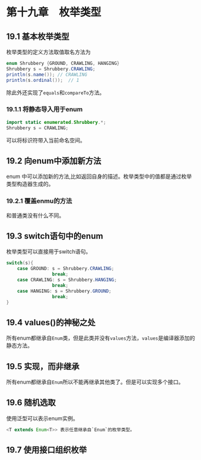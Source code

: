 # 第十九章　枚举类型

## 19.1 基本枚举类型
枚举类型的定义方法取值取名方法为
```java
enum Shrubbery {GROUND, CRAWLING, HANGING}
Shrubbery s = Shrubbery.CRAWLING;
println(s.name()); // CRAWLING
println(s.ordinal());  // 1
```
除此外还实现了`equals`和`compareTo`方法。
### 19.1.1 将静态导入用于enum
```java
import static enumerated.Shrubbery.*;
Shrubbery s = CRAWLING;
```

可以将标识符带入当前命名空间。


## 19.2 向enum中添加新方法

enum 中可以添加新的方法,比如返回自身的描述。枚举类型中的值都是通过枚举类型构造器生成的。

### 19.2.1 覆盖enmu的方法
和普通类没有什么不同。

## 19.3 switch语句中的enum
枚举类型可以直接用于switch语句。

```java
switch(s){
    case GROUND: s = Shrubbery.CRAWLING;
                 break;
    case CRAWLING: s = Shrubbery.HANGING;
                 break;
    case HANGING: s = Shrubbery.GROUND;
                 break;
}
```

## 19.4 values()的神秘之处

所有enum都继承自`Enum`类，但是此类并没有`values`方法，`values`是编译器添加的静态方法。

## 19.5 实现，而非继承
所有enum都继承自`Enum`所以不能再继承其他类了。但是可以实现多个接口。

## 19.6 随机选取
使用泛型可以表示enum实例。
```java
<T extends Enum<T>> 表示任意继承自`Enum`的枚举类型。
```

## 19.7 使用接口组织枚举
